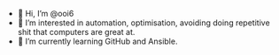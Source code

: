 - 👋 Hi, I’m @ooi6
- 👀 I’m interested in automation, optimisation, avoiding doing repetitive shit that computers are great at.
- 🌱 I’m currently learning GitHub and Ansible. 

<!---
ooi6/ooi6 is a ✨ special ✨ repository because its `README.md` (this file) appears on your GitHub profile.
You can click the Preview link to take a look at your changes.
--->
